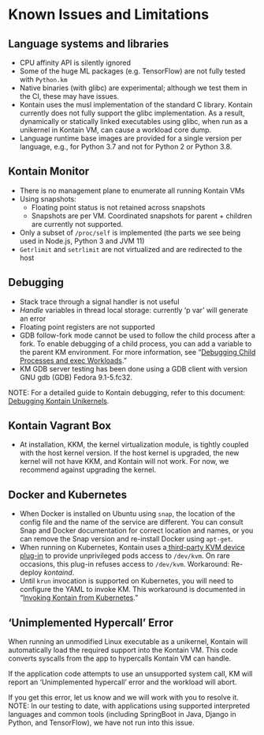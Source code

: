 

# Known Issues and Limitations 


## Language systems and libraries



*   CPU affinity API is silently ignored
*   Some of the huge ML packages (e.g. TensorFlow) are not fully tested with `Python.km`
*   Native binaries (with glibc) are experimental; although we test them in the CI, these may have issues.  
*   Kontain uses the musl implementation of the standard C library. Kontain currently does not fully support the glibc implementation. As a result, dynamically or statically linked executables using glibc, when run as a unikernel in Kontain VM, can cause a workload core dump. 
*   Language runtime base images are provided for a single version per language, e.g., for Python 3.7 and not for Python 2 or Python 3.8.


## Kontain Monitor 



*   There is no management plane to enumerate all running Kontain VMs
*   Using snapshots: 
    *   Floating point status is not retained across snapshots
    *   Snapshots are per VM. Coordinated snapshots for parent + children are currently not supported.
*   Only a subset of `/proc/self` is implemented (the parts we see being used in Node.js, Python 3 and JVM 11)
*   `Getrlimit` and `setrlimit` are not virtualized and are redirected to the host


## Debugging



*   Stack trace through a signal handler is not useful
*   _Handle_ variables in thread local storage: currently ‘p var’ will generate an error
*   Floating point registers are not supported
*   GDB follow-fork mode cannot be used to follow the child process after a fork. To enable debugging of a child process, you can add a variable to the parent KM environment. For more information, see “[Debugging Child Processes and exec Workloads](https://docs.google.com/document/d/1NBmlvg547668ACuJeOyc7kFGk2OnTAiW4Xkitj-Ii_0/edit#heading=h.6m5834yr1kt2).”
*   KM GDB server testing has been done using a GDB client with version GNU gdb (GDB) Fedora 9.1-5.fc32.

NOTE: For a detailed guide to Kontain debugging, refer to this document: [Debugging Kontain Unikernels](https://docs.google.com/document/u/0/d/17s0QY73C_x1LEOXzkTl9MPKrNGo7PSaD-f9oZ8phkkI/edit). 


## Kontain Vagrant Box 



*   At installation, KKM, the kernel virtualization module, is tightly coupled with the host kernel version. If the host kernel is upgraded, the new kernel will not have KKM, and Kontain will not work. For now, we recommend against upgrading the kernel.


## Docker and Kubernetes



*   When Docker is installed on Ubuntu using `snap`, the location of the config file and the name of the service are different. You can consult Snap and Docker documentation for correct location and names, or you can remove the Snap version and re-install Docker using `apt-get`.
*   When running on Kubernetes, Kontain uses a[ third-party KVM device plug-in](https://github.com/kubevirt/kubernetes-device-plugins/blob/master/docs/README.kvm.md) to provide unprivileged pods access to `/dev/kvm`. On rare occasions, this plug-in refuses access to `/dev/kvm`. Workaround: Re-deploy _kontaind_.   
*   Until `krun` invocation is supported on Kubernetes, you will need to configure the YAML to invoke KM. This workaround is documented in “[Invoking Kontain from Kubernetes](https://docs.google.com/document/d/1NBmlvg547668ACuJeOyc7kFGk2OnTAiW4Xkitj-Ii_0/edit#heading=h.6vjix6tx0wno).”


## ‘Unimplemented Hypercall’ Error

When running an unmodified Linux executable as a unikernel, Kontain will automatically load the required support into the Kontain VM. This code converts syscalls from the app to hypercalls Kontain VM can handle.

If the application code attempts to use an unsupported system call, KM will report an ‘Unimplemented hypercall’ error and the workload will abort. 

If you get this error, let us know and we will work with you to resolve it. NOTE: In our testing to date, with applications using supported interpreted languages and common tools (including SpringBoot in Java, Django in Python, and TensorFlow), we have not run into this issue. 

